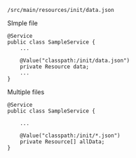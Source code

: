 	/src/main/resources/init/data.json

SImple file

	@Service
	public class SampleService {
	    ...
	 
	    @Value("classpath:/init/data.json")
	    private Resource data;
	    ...
	}
	
Multiple files

	@Service
	public class SampleService {
	 
	    ...
	 
	    @Value("classpath:/init/*.json")
	    private Resource[] allData;
	}
	